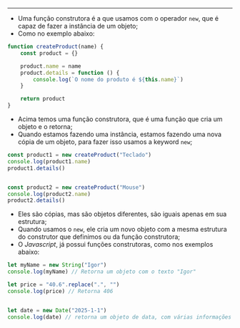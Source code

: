 ___
- Uma função construtora é a que usamos com o operador `new`, que é capaz de fazer a instância de um objeto;
- Como no exemplo abaixo:
```js
function createProduct(name) {
	const product = {}

	product.name = name
	product.details = function () {
		console.log(`O nome do produto é ${this.name}`)
	}

	return product
}
```
- Acima temos uma função construtora, que é uma função que cria um objeto e o retorna;
- Quando estamos fazendo uma instância, estamos fazendo uma nova cópia de um objeto, para fazer isso usamos a keyword `new`;
```js
const product1 = new createProduct("Teclado")
console.log(product1.name)
product1.details()


const product2 = new createProduct("Mouse")
console.log(product2.name)
product2.details()
```
- Eles são cópias, mas são objetos diferentes, são iguais apenas em sua estrutura;
- Quando usamos o `new`, ele cria um novo objeto com a mesma estrutura do construtor que definimos ou da função construtora;
- O *Javascript*, já possui funções construtoras, como nos exemplos abaixo:
```js
let myName = new String("Igor")
console.log(myName) // Retorna um objeto com o texto "Igor"

let price = "40.6".replace(".", "")
console.log(price) // Retorna 406


let date = new Date("2025-1-1")
console.log(date) // retorna um objeto de data, com várias informações

```
